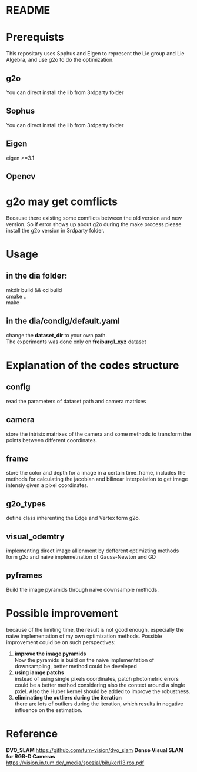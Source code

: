 # README

# Prerequists
This repositary uses Spphus and Eigen to represent the Lie group and Lie Algebra, and use g2o to do the optimization.
## g2o 
You can direct install the lib from 3rdparty folder
## Sophus
You can direct install the lib from 3rdparty folder
## Eigen
eigen >=3.1
## Opencv

# g2o may get comflicts
Because there existing some comflicts between the old version and new version.
So if error shows up about g2o during the make process please install the g2o version in 3rdparty folder.

# Usage
## in the dia folder:  
mkdir build && cd build  
cmake ..  
make  

## in the dia/condig/default.yaml
change the **dataset_dir** to your own path.  
The experiments was done only on **freiburg1_xyz** dataset

# Explanation of the codes structure
## config 
read the parameters of dataset path and camera matrixes  
## camera 
store the intrisix matrixes of the camera and some methods to transform the points between different coordinates.  
## frame
store the color and depth for a image in a certain time_frame, 
includes the methods for calculating the jacobian and bilinear interpolation to get image intensiy given a pixel coordinates.  
## g2o_types
define class inherenting the Edge and Vertex form g2o.
## visual_odemtry
implementing direct image allienment by defferent optimizting methods form g2o and naive implemetnation of Gauss-Newton and GD
## pyframes
Build the image pyramids through naive downsample methods.

# Possible improvement
because of the limiting time, the result is not good enough, especially the naive implementation of my own optimization methods.
Possible improvement could be on such perspectives:  
1. **improve the image pyramids**  
Now the pyramids is build on the naive implementation of downsampling, better method could be develeped  
2. **using iamge patchs**  
instead of using single pixels coordinates, patch photometric errors could be a better method considering also the context around a single pxiel. Also the Huber kernel should be added to improve the robustness.
3. **eliminating the outliers during the iteration**  
there are lots of outliers during the iteration, which results in negative influence on the estimation. 
# Reference
**DVO_SLAM**   https://github.com/tum-vision/dvo_slam
**Dense Visual SLAM for RGB-D Cameras**
 https://vision.in.tum.de/_media/spezial/bib/kerl13iros.pdf




